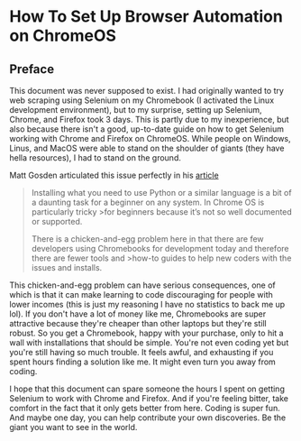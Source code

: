 # How To Set Up Browser Automation on ChromeOS

## Preface
This document was never supposed to exist. I had originally wanted to try web scraping using Selenium on my Chromebook (I activated the Linux development environment), but to my surprise, setting up Selenium, Chrome, and Firefox took 3 days. This is partly due to my inexperience, but also because there isn't a good, up-to-date guide on how to get Selenium working with Chrome and Firefox on ChromeOS. While people on Windows, Linus, and MacOS were able to stand on the shoulder of giants (they have hella resources), I had to stand on the ground.

Matt Gosden articulated this issue perfectly in his [article](https://medium.com/swlh/is-a-chromebook-good-for-coding-and-data-science-322babcd5512)

>Installing what you need to use Python or a similar language is a bit of a daunting task for a beginner on any system. In Chrome OS is particularly tricky >for beginners because it’s not so well documented or supported.
>
>There is a chicken-and-egg problem here in that there are few developers using Chromebooks for development today and therefore there are fewer tools and >how-to guides to help new coders with the issues and installs.

This chicken-and-egg problem can have serious consequences, one of which is that it can make learning to code discouraging for people with lower incomes (this is just my reasoning I have no statistics to back me up lol). If you don't have a lot of money like me, Chromebooks are super attractive because they're cheaper than other laptops but they're still robust. So you get a Chromebook, happy with your purchase, only to hit a wall with installations that should be simple. You're not even coding yet but you're still having so much trouble. It feels awful, and exhausting if you spent hours finding a solution like me. It might even turn you away from coding.

I hope that this document can spare someone the hours I spent on getting Selenium to work with Chrome and Firefox. And if you're feeling bitter, take comfort in the fact that it only gets better from here. Coding is super fun. And maybe one day, you can help contribute your own discoveries. Be the giant you want to see in the world.
